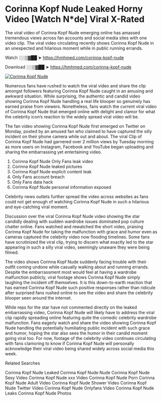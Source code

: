 ﻿# Corinna Kopf Nude Leaked Horny Video [Watch N*de] Viral X-Rated

The viral video of ﻿Corinna Kopf Nude emerging online has amassed tremendous views across fan accounts and social media sites with one video clip. The viral video circulating recently shows ﻿Corinna Kopf Nude in an unexpected and hilarious moment while in public running errands. 

Watch ░░▒▓██ ➤ https://hmhmed.com/corinna-kopf-nude

Download ░░▒▓██ ➤ https://hmhmed.com/corinna-kopf-nude

[![Corinna Kopf Nude](https://i.imgur.com/dJHk4Zq.gif)](https://hmhmed.com/corinna-kopf-nude)

Numerous fans have rushed to watch the viral video and share the clip amongst followers featuring ﻿Corinna Kopf Nude caught in an amusing and awkward situation. While surprising, the authentic and candid video showing ﻿Corinna Kopf Nude handling a real life blooper so genuinely has earned praise from viewers. Nonetheless, fans watch the current viral video of ﻿Corinna Kopf Nude that emerged online with delight and clamor for what the celebrity icon’s reaction to the widely spread viral video will be.

The fan video showing ﻿Corinna Kopf Nude first emerged on Twitter on Monday, posted by an amused fan who claimed to have captured the silly incident on their phone camera while out and about. The viral Clip of ﻿Corinna Kopf Nude had garnered over 2 million views by Tuesday morning as more users on Instagram, Facebook and YouTube began uploading and sharing the embarrassing yet entertaining video. 

1. ﻿Corinna Kopf Nude Only Fans leak video
2. ﻿Corinna Kopf Nude leaked pictures
3. ﻿Corinna Kopf Nude explicit content leak
4. Only Fans account breach
5. Only Fans data hack
6. ﻿Corinna Kopf Nude personal information exposed

Celebrity news outlets further spread the video across websites as fans could not get enough of watching ﻿Corinna Kopf Nude in such a hilarious and eye-catching viral moment. 

Discussion over the viral ﻿Corinna Kopf Nude video showing the star candidly dealing with sudden wardrobe issues dominated pop culture chatter online. Fans watched and rewatched the short video, praising ﻿Corinna Kopf Nude for taking the malfunction with grace and humor even as cameras captured the celebrity video now flooding timelines. Some fans have scrutinized the viral clip, trying to discern what exactly led to the star appearing in such a silly viral video, seemingly unaware they were being filmed.

The video shows ﻿Corinna Kopf Nude suddenly facing trouble with their outfit coming undone while casually walking about and running errands. Despite the embarrassment most would feel at having a wardrobe malfunction publicly, viral footage shows ﻿Corinna Kopf Nude simply laughing the incident off themselves. It is this down-to-earth reaction that has earned ﻿Corinna Kopf Nude such positive responses rather than ridicule after surprised fans rushed online to see the video and share the celebrity blooper seen around the internet.  

While reps for the star have not commented directly on the leaked embarrassing video, ﻿Corinna Kopf Nude will likely have to address the viral clip rapidly spreading online featuring quite the comedic celebrity wardrobe malfunction. Fans eagerly watch and share the video showing ﻿Corinna Kopf Nude handling the potentially humiliating public incident with such grace and humor, hoping the star also sees the humor in their candid moment going viral too. For now, footage of the celebrity video continues circulating with fans clamoring to know if ﻿Corinna Kopf Nude will personally acknowledge their viral video being shared widely across social media this week.

Related Searches

﻿Corinna Kopf Nude Leaked
﻿Corinna Kopf Nude Nude
﻿Corinna Kopf Nude Sexy Video
﻿Corinna Kopf Nude xxx Video
﻿Corinna Kopf Nude Porn
﻿Corinna Kopf Nude Adult Video
﻿Corinna Kopf Nude Shower Video
﻿Corinna Kopf Nude Twitter Video
﻿Corinna Kopf Nude Onlyfans Video
﻿Corinna Kopf Nude Leaks
﻿Corinna Kopf Nude Photos